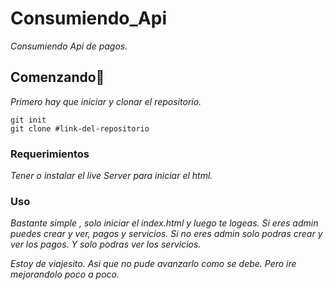 # Consumiendo_Api
_Consumiendo Api de pagos._

## Comenzando🚀

_Primero hay que iniciar y clonar el repositorio._
```
git init
git clone #link-del-repositorio
```
### Requerimientos

_Tener o instalar el live Server para iniciar el html._

### Uso

_Bastante simple , solo iniciar el index.html y luego te logeas._
_Si eres admin puedes crear y ver, pagos y servicios._
_Si no eres admin solo podras crear y ver los pagos. Y solo podras ver los servicios._

_Estoy de viajesito. Asi que no pude avanzarlo como se debe. Pero ire mejorandolo poco a poco._




